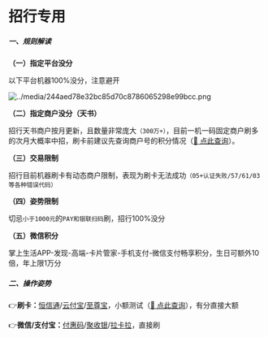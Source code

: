 # 招行专用

##### 一、规则解读

**（一）指定平台没分**

以下平台机器100%没分，注意避开

![../media/244aed78e32bc85d70c8786065298e99bcc.png](https://cos.zjkmkj.com/media/2024/08/20/6191021381b66d21877e811bb2d1ec55-2.webp)

**（二）指定商户没分（天书）**

招行天书商户按月更新，且数量非常庞大`（300万+）`，目前一机一码固定商户刷多的次月大概率中招，刷卡前建议先查询商户号的积分情况（[:link: 点此查询](https://mcc.zjkmkj.com)）。

**（三）交易限制**

招行目前机器刷卡有动态商户限制，表现为刷卡无法成功`（05+认证失败/57/61/03等各种错误代码）`

**（四）姿势限制**

切忌`小于1000元`的`PAY和银联扫码`刷，招行100%没分

**（五）微信积分**

掌上生活APP-发现-高端-卡片管家-手机支付-微信支付畅享积分，生日可额外10倍，年上限1万分

##### 二、操作姿势

👉**刷卡：**[恒信通](tool/hxt.md)/[云付宝](tool/yfb.md)/[至尊宝](tool/zzb.md)，小额测试（[:link: 点此查询](https://mcc.zjkmkj.com)），有分直接大额

👉**微信/支付宝：**[付惠码](tool/fhm.md)/[聚收银](tool/jsy.md)/[拉卡拉](tool/lkl.md)，直接刷

